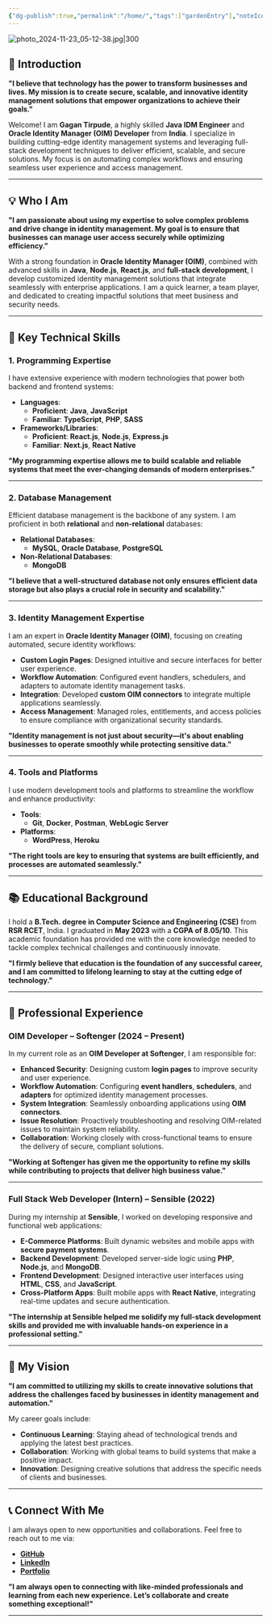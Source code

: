 ```yaml
---
{"dg-publish":true,"permalink":"/home/","tags":["gardenEntry"],"noteIcon":"","created":"2024-10-23T19:09:43.716+05:30","updated":"2024-11-23T05:53:16.584+05:30"}
---
```


![photo_2024-11-23_05-12-38.jpg|300](/img/user/Assets/profile/photo_2024-11-23_05-12-38.jpg)


## **🚀 Introduction**

**"I believe that technology has the power to transform businesses and lives. My mission is to create secure, scalable, and innovative identity management solutions that empower organizations to achieve their goals."**

Welcome! I am **Gagan Tirpude**, a highly skilled **Java IDM Engineer** and **Oracle Identity Manager (OIM) Developer** from **India**. I specialize in building cutting-edge identity management systems and leveraging full-stack development techniques to deliver efficient, scalable, and secure solutions. My focus is on automating complex workflows and ensuring seamless user experience and access management.

---

## **💡 Who I Am**

**"I am passionate about using my expertise to solve complex problems and drive change in identity management. My goal is to ensure that businesses can manage user access securely while optimizing efficiency."**

With a strong foundation in **Oracle Identity Manager (OIM)**, combined with advanced skills in **Java**, **Node.js**, **React.js**, and **full-stack development**, I develop customized identity management solutions that integrate seamlessly with enterprise applications. I am a quick learner, a team player, and dedicated to creating impactful solutions that meet business and security needs.

---

## **🎯 Key Technical Skills**

### **1. Programming Expertise**

I have extensive experience with modern technologies that power both backend and frontend systems:

- **Languages**:
    - **Proficient**: **Java**, **JavaScript**
    - **Familiar**: **TypeScript**, **PHP**, **SASS**
- **Frameworks/Libraries**:
    - **Proficient**: **React.js**, **Node.js**, **Express.js**
    - **Familiar**: **Next.js**, **React Native**

**"My programming expertise allows me to build scalable and reliable systems that meet the ever-changing demands of modern enterprises."**

---

### **2. Database Management**

Efficient database management is the backbone of any system. I am proficient in both **relational** and **non-relational** databases:

- **Relational Databases**:
    - **MySQL**, **Oracle Database**, **PostgreSQL**
- **Non-Relational Databases**:
    - **MongoDB**

**"I believe that a well-structured database not only ensures efficient data storage but also plays a crucial role in security and scalability."**

---

### **3. Identity Management Expertise**

I am an expert in **Oracle Identity Manager (OIM)**, focusing on creating automated, secure identity workflows:

- **Custom Login Pages**: Designed intuitive and secure interfaces for better user experience.
- **Workflow Automation**: Configured event handlers, schedulers, and adapters to automate identity management tasks.
- **Integration**: Developed **custom OIM connectors** to integrate multiple applications seamlessly.
- **Access Management**: Managed roles, entitlements, and access policies to ensure compliance with organizational security standards.

**"Identity management is not just about security—it's about enabling businesses to operate smoothly while protecting sensitive data."**

---

### **4. Tools and Platforms**

I use modern development tools and platforms to streamline the workflow and enhance productivity:

- **Tools**:
    - **Git**, **Docker**, **Postman**, **WebLogic Server**
- **Platforms**:
    - **WordPress**, **Heroku**

**"The right tools are key to ensuring that systems are built efficiently, and processes are automated seamlessly."**

---

## **📚 Educational Background**

I hold a **B.Tech. degree in Computer Science and Engineering (CSE)** from **RSR RCET**, India. I graduated in **May 2023** with a **CGPA of 8.05/10**. This academic foundation has provided me with the core knowledge needed to tackle complex technical challenges and continuously innovate.

**"I firmly believe that education is the foundation of any successful career, and I am committed to lifelong learning to stay at the cutting edge of technology."**

---

## **💼 Professional Experience**

### **OIM Developer – Softenger (2024 – Present)**

In my current role as an **OIM Developer at Softenger**, I am responsible for:

- **Enhanced Security**: Designing custom **login pages** to improve security and user experience.
- **Workflow Automation**: Configuring **event handlers**, **schedulers**, and **adapters** for optimized identity management processes.
- **System Integration**: Seamlessly onboarding applications using **OIM connectors**.
- **Issue Resolution**: Proactively troubleshooting and resolving OIM-related issues to maintain system reliability.
- **Collaboration**: Working closely with cross-functional teams to ensure the delivery of secure, compliant solutions.

**"Working at Softenger has given me the opportunity to refine my skills while contributing to projects that deliver high business value."**

---

### **Full Stack Web Developer (Intern) – Sensible (2022)**

During my internship at **Sensible**, I worked on developing responsive and functional web applications:

- **E-Commerce Platforms**: Built dynamic websites and mobile apps with **secure payment systems**.
- **Backend Development**: Developed server-side logic using **PHP**, **Node.js**, and **MongoDB**.
- **Frontend Development**: Designed interactive user interfaces using **HTML**, **CSS**, and **JavaScript**.
- **Cross-Platform Apps**: Built mobile apps with **React Native**, integrating real-time updates and secure authentication.

**"The internship at Sensible helped me solidify my full-stack development skills and provided me with invaluable hands-on experience in a professional setting."**

---

## **🌟 My Vision**

**"I am committed to utilizing my skills to create innovative solutions that address the challenges faced by businesses in identity management and automation."**

My career goals include:

- **Continuous Learning**: Staying ahead of technological trends and applying the latest best practices.
- **Collaboration**: Working with global teams to build systems that make a positive impact.
- **Innovation**: Designing creative solutions that address the specific needs of clients and businesses.

---

## **📞 Connect With Me**

I am always open to new opportunities and collaborations. Feel free to reach out to me via:

- **[GitHub](https://github.com/gagantirpude)**
- **[LinkedIn](https://linkedin.com/in/gagantirpude)**
- **[Portfolio](https://gagantirpude.com/)**

**"I am always open to connecting with like-minded professionals and learning from each new experience. Let’s collaborate and create something exceptional!"**

---
